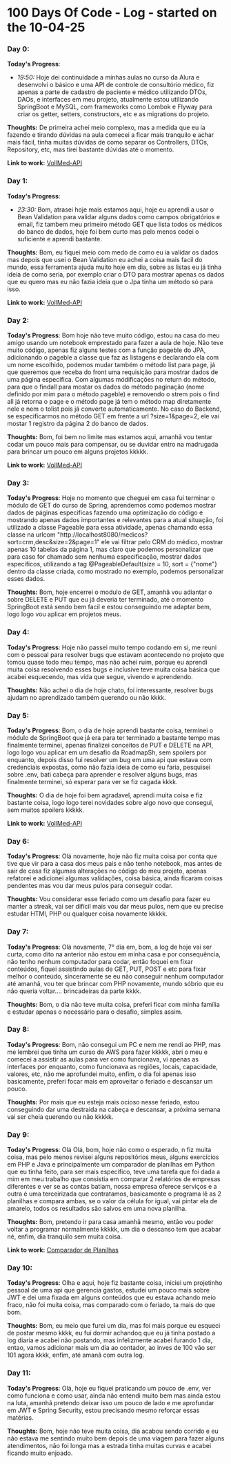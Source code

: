 # 100 Days Of Code - Log - started on the 10-04-25

### Day 0:


**Today's Progress**: 

* *19:50:* Hoje dei continuidade a minhas aulas no curso da Alura e desenvolvi o básico e uma API de controle de consultório médico, fiz apenas a parte de cadastro de paciente e médico
utilizando DTOs, DAOs, e interfaces em meu projeto, atualmente estou utilizando SpringBoot e MySQL, com frameworks como Lombok e Flyway para criar os getter, setters, constructors, etc e as
migrations do projeto.

**Thoughts:** De primeira achei meio complexo, mas a medida que eu ia fazendo e tirando dúvidas na aula comecei a ficar mais tranquilo e achar mais fácil, tinha muitas dúvidas de como separar os Controllers,
DTOs, Repository, etc, mas tirei bastante dúvidas até o momento.

**Link to work:** [VollMed-API](https://github.com/PJJunio/vollmed-api)

### Day 1:

**Today's Progress**: 

* *23:30:* Bom, atrasei hoje mais estamos aqui, hoje eu aprendi a usar o Bean Validation para validar alguns dados como campos obrigatórios e email, fiz tambem meu primeiro método GET que lista todos os médicos
do banco de dados, hoje foi bem curto mas pelo menos codei o suficiente e aprendi bastante.

**Thoughts:** Bom, eu fiquei meio com medo de como eu ia validar os dados mas depois que usei o Bean Validation eu achei a coisa mais facil do mundo, essa ferramenta ajuda muito hoje em dia, sobre as listas eu
já tinha ideia de como seria, por exemplo criar o DTO para mostrar apenas os dados que eu quero mas eu não fazia ideia que o Jpa tinha um método só para isso.

**Link to work:** [VollMed-API](https://github.com/PJJunio/vollmed-api)

### Day 2:

**Today's Progress**: Bom hoje não teve muito código, estou na casa do meu amigo usando um notebook emprestado para fazer a aula de hoje. Não teve muito código, apenas fiz alguns testes com a função pageble do JPA, adicionando o pageble a classe que faz as listagens e declarando ela com um nome escolhido, podemos mudar também o método list para page, já que queremos que receba do front uma requisição para mostrar dados de uma página especifica. Com algumas módificações no return do método, para que o findall para mostar os dados do método paginação (nome definido por mim para o método pageble) e removendo o strem pois o find all já retorna o page e o método page já tem o método map diretamente nele e nem o tolist pois já converte automaticamente.
No caso do Backend, se especificarmos no método GET em frente a url ?size=1&page=2, ele vai mostar 1 registro da página 2 do banco de dados. 

**Thoughts:** Bom, foi bem no limite mas estamos aqui, amanhã vou tentar codar um pouco mais para compensar, ou se duvidar entro na madrugada para brincar um pouco em alguns projetos kkkkk.

**Link to work:** [VollMed-API](https://github.com/PJJunio/vollmed-api)

### Day 3:

**Today's Progress**: Hoje no momento que cheguei em casa fui terminar o módulo de GET do curso de Spring, aprendemos como podemos mostrar dados de páginas especificas fazendo uma optimização do código e mostrando
apenas dados importantes e relevantes para a atual situação, foi utilizado a classe Pageable para essa atividade, apenas chamando essa classe na urlcom "http://localhost8080/medicos?sort=crm,desc&size=2&page=1"
ele vai filtrar pelo CRM do médico, mostrar apenas 10 tabelas da página 1, mas claro que podemos personalizar que para caso for chamado sem nenhuma especificação, mostrar dados específicos, utilizando a tag
@PageableDefault(size = 10, sort = {"nome"} dentro da classe criada, como mostrado no exemplo, podemos personalizar esses dados.

**Thoughts:** Bom, hoje encerrei o modulo de GET, amanhã vou adiantar o sobre DELETE e PUT que eu já deveria ter terminado, até o momento SpringBoot está sendo bem facil e estou conseguindo me adaptar bem,
logo logo vou aplicar em projetos meus.


### Day 4:

**Today's Progress**: Hoje não passei muito tempo codando em si, me reuni com o pessoal para resolver bugs que estavam acontecendo no projeto que tomou quase todo meu tempo, mas não achei ruim, porque eu  aprendi
muita coisa resolvendo esses bugs e inclusive teve muita coisa básica que acabei esquecendo, mas vida que segue, vivendo e aprendendo.

**Thoughts:** Não achei o dia de hoje chato, foi interessante, resolver bugs ajudam no aprendizado também querendo ou não kkkk.

### Day 5:

**Today's Progress**: Bom, o dia de hoje aprendi bastante coisa, terminei o módulo de SpringBoot que já era para ter terminado a bastante tempo mas finalmente terminei, apenas finalizei conceitos de PUT e DELETE na API,
logo logo vou aplicar em um desafio da RoadmapSh, sem spoilers por enquanto, depois disso fui resolver um bug em uma api que estava com credenciais expostas, como não fazia ideia de como eu faria, pesquisei sobre .env,
bati cabeça para aprender e resolver alguns bugs, mas finalmente terminei, só esperar para ver se fiz cagada kkkk.

**Thoughts:** O dia de hoje foi bem agradavel, aprendi muita coisa e fiz bastante coisa, logo logo terei novidades sobre algo novo que consegui, sem muitos spoilers kkkkk.

**Link to work:** [VollMed-API](https://github.com/PJJunio/vollmed-api)

### Day 6:

**Today's Progress**: Olá novamente, hoje não fiz muita coisa por conta que tive que vir para a casa dos meus pais e não tenho notebook, mas antes de sair de casa fiz algumas alterações no código do meu projeto, apenas refatorei e adicionei algumas validações, coisa básica, ainda ficaram coisas pendentes mas vou dar meus pulos para conseguir codar.

**Thoughts:** Vou considerar esse feriado como um desafio para fazer eu manter a streak, vai ser difícil mais vou dar meus pulos, nem que eu precise estudar HTMl, PHP ou qualquer coisa novamente kkkkk.

### Day 7:

**Today's Progress**: Olá novamente, 7° dia em, bom, a log de hoje vai ser curta, como dito na anterior não estou em minha casa e por consequência, não tenho nenhum computador para codar, então foquei em fixar conteúdos, fiquei assistindo aulas de GET, PUT, POST e etc para fixar melhor o conteúdo, sinceramente se eu não conseguir nenhum computador até amanhã, vou ter que brincar com PHP novamente, mundo sóbrio que eu não queria voltar.... brincadeiras da parte kkkk.

**Thoughts:** Bom, o dia não teve muita coisa, preferi ficar com minha família e estudar apenas o necessário para o desafio, simples assim.

### Day 8:

**Today's Progress**: Bom, não consegui um PC e nem me rendi ao PHP, mas me lembrei que tinha um curso de AWS para fazer kkkkk, abri o meu e comecei a assistir as aulas para ver como funcionava, vi apenas as interfaces por enquanto, como funcionava as regiões, locais, capacidade, valores, etc, não me aprofundei muito, enfim, o dia foi apenas isso basicamente, preferi focar mais em aproveitar o feriado e descansar um pouco.

**Thoughts:** Por mais que eu esteja mais ocioso nesse feriado, estou conseguindo dar uma destraida na cabeça e descansar, a próxima semana vai ser cheia querendo ou não kkkkk.

### Day 9:

**Today's Progress**: Olá Olá, bom, hoje não como o esperado, n fiz muita coisa, mas pelo menos revisei alguns repositórios meus, alguns exercícios em PHP e Java e principalmente um comparador de planilhas em Python que eu tinha feito, para ser mais específico, teve uma tarefa que foi dada a mim em meu trabalho que consistia em comparar 2 relatórios de empresas diferentes e ver se as contas batiam, nossa empresa oferece serviços e a outra é uma terceirizada que contratamos, basicamente o programa lê as 2 planilhas e compara ambas, se o valor da célula for igual, vai pintar ela de amarelo, todos os resultados são salvos em uma nova planilha.

**Thoughts:** Bom, pretendo ir para casa amanhã mesmo, então vou poder voltar a programar normalmente kkkkk, um dia o descanso tem que acabar né, enfim, dia tranquilo sem muita coisa.

**Link to work:** [Comparador de Planilhas](https://github.com/PJJunio/comparador-de-planilhas)

### Day 10:

**Today's Progress**: Olha e aqui, hoje fiz bastante coisa, iniciei um projetinho pessoal de uma api que gerencia gastos, estudei um pouco mais sobre JWT e dei uma fixada em alguns conteúdos que eu estava achando meio fraco, não foi muita coisa, mas comparado com o feriado, ta mais do que bom.

**Thoughts:** Bom, eu meio que furei um dia, mas foi mais porque eu esqueci de postar mesmo kkkk, eu fui dormir achandoq que eu já tinha postado a log diaria e acabei não postando, mas infelizmente acabei furando 1 dia, entao, vamos adicionar mais um dia ao contador, ao inves de 100 vão ser 101 agora kkkk, enfim, até amanã com outra log.

### Day 11:

**Today's Progress**: Olá, hoje eu fiquei praticando um pouco de .env, ver como funciona e como usar, ainda não entendi muito bem mas ainda estou na luta, amanhã pretendo deixar isso um pouco de lado e me aprofundar em JWT e Spring Security, estou precisando mesmo reforçar essas matérias.

**Thoughts:** Bom, hoje não teve muita coisa,  dia acabou sendo corrido e eu não estava me sentindo muito bem depois de uma viagem para fazer alguns atendimentos, não foi longa mas a estrada tinha muitas curvas e acabei ficando muito enjoado.
